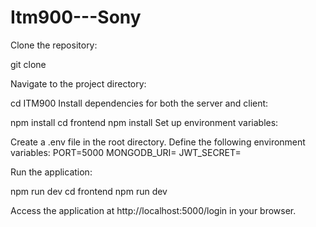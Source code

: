 ﻿# Itm900---Sony

Clone the repository:

git clone <repository-url>

Navigate to the project directory:

cd ITM900 
Install dependencies for both the server and client:

npm install
cd frontend 
npm install
Set up environment variables:

Create a .env file in the root directory.
Define the following environment variables:
PORT=5000 
MONGODB_URI=<your-mongodb-uri>
JWT_SECRET=<your-jwt-secret>

Run the application:

npm run dev
cd frontend
npm run dev

Access the application at http://localhost:5000/login in your browser.
